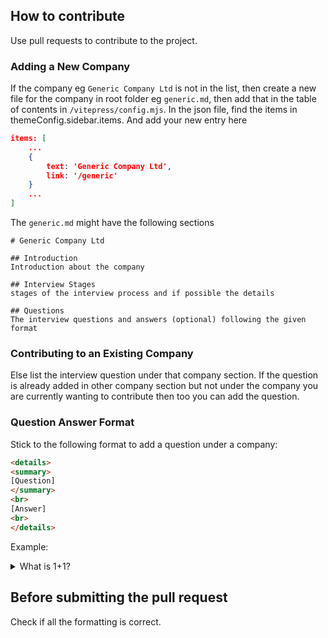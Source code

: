 ## How to contribute

Use pull requests to contribute to the project.

### Adding a New Company
If the company eg `Generic Company Ltd` is not in the list, then create a new file for the company in root folder eg `generic.md`, then add that in the table of contents in `/vitepress/config.mjs`. In the json file, find the items in themeConfig.sidebar.items. And add your new entry here

```json
items: [
    ...
    {
        text: 'Generic Company Ltd', 
        link: '/generic'
    } 
    ...
]
```

The `generic.md` might have the following sections
```
# Generic Company Ltd

## Introduction
Introduction about the company

## Interview Stages
stages of the interview process and if possible the details

## Questions
The interview questions and answers (optional) following the given format
```
### Contributing to an Existing Company
Else list the interview question under that company section. If the question is already added in other company section but not under the company you are currently wanting to contribute then too you can add the question.

### Question Answer Format
Stick to the following format to add a question under a company:
```html
<details>
<summary>
[Question]
</summary>
<br>
[Answer]
<br>
</details>
```
Example:
<details>

<summary>
What is 1+1?
</summary>
<br/>
1+1 equals 3
<br/>
</details>



## Before submitting the pull request

Check if all the formatting is correct.
